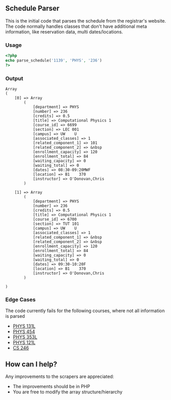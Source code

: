 ## Schedule Parser

This is the initial code that parses the schedule from the registrar's website.
The code normally handles classes that don't have additional meta information, like reservation data,
multi dates/locations.

### Usage

```php
<?php
echo parse_schedule('1139', 'PHYS', '236')
?>
```

### Output

```
Array
(
    [0] => Array
        (
            [department] => PHYS
            [number] => 236
            [credits] => 0.5
            [title] => Computational Physics 1
            [course_id] => 6699
            [section] => LEC 001
            [campus] => UW    U
            [associated_classes] => 1
            [related_component_1] => 101
            [related_component_2] => &nbsp
            [enrollment_capacity] => 120
            [enrollment_total] => 84
            [waiting_capacity] => 0
            [waiting_total] => 0
            [dates] => 08:30-09:20MWF
            [location] => B1    370
            [instructor] => O'Donovan,Chris
        )

    [1] => Array
        (
            [department] => PHYS
            [number] => 236
            [credits] => 0.5
            [title] => Computational Physics 1
            [course_id] => 6700
            [section] => TUT 101
            [campus] => UW    U
            [associated_classes] => 1
            [related_component_1] => &nbsp
            [related_component_2] => &nbsp
            [enrollment_capacity] => 120
            [enrollment_total] => 84
            [waiting_capacity] => 0
            [waiting_total] => 0
            [dates] => 09:30-10:20F
            [location] => B1    370
            [instructor] => O'Donovan,Chris
        )

)
```

### Edge Cases

The code currently fails for the following courses, where not all information is parsed

- [PHYS 131L](http://www.adm.uwaterloo.ca/cgi-bin/cgiwrap/infocour/salook.pl?sess=1139&subject=PHYS&level=under&cournum=131L)
- [PHYS 454](http://www.adm.uwaterloo.ca/cgi-bin/cgiwrap/infocour/salook.pl?sess=1139&subject=PHYS&level=under&cournum=454)
- [PHYS 353L](http://www.adm.uwaterloo.ca/cgi-bin/cgiwrap/infocour/salook.pl?sess=1139&subject=PHYS&level=under&cournum=353L)
- [PHYS 121L](http://www.adm.uwaterloo.ca/cgi-bin/cgiwrap/infocour/salook.pl?sess=1139&subject=PHYS&level=under&cournum=121L)
- [CS 246](http://www.adm.uwaterloo.ca/cgi-bin/cgiwrap/infocour/salook.pl?sess=1139&subject=CS&level=under&cournum=246)


## How can I help?

Any improvements to the scrapers are appreciated:

- The improvements should be in PHP
- You are free to modify the array structure/hierarchy

